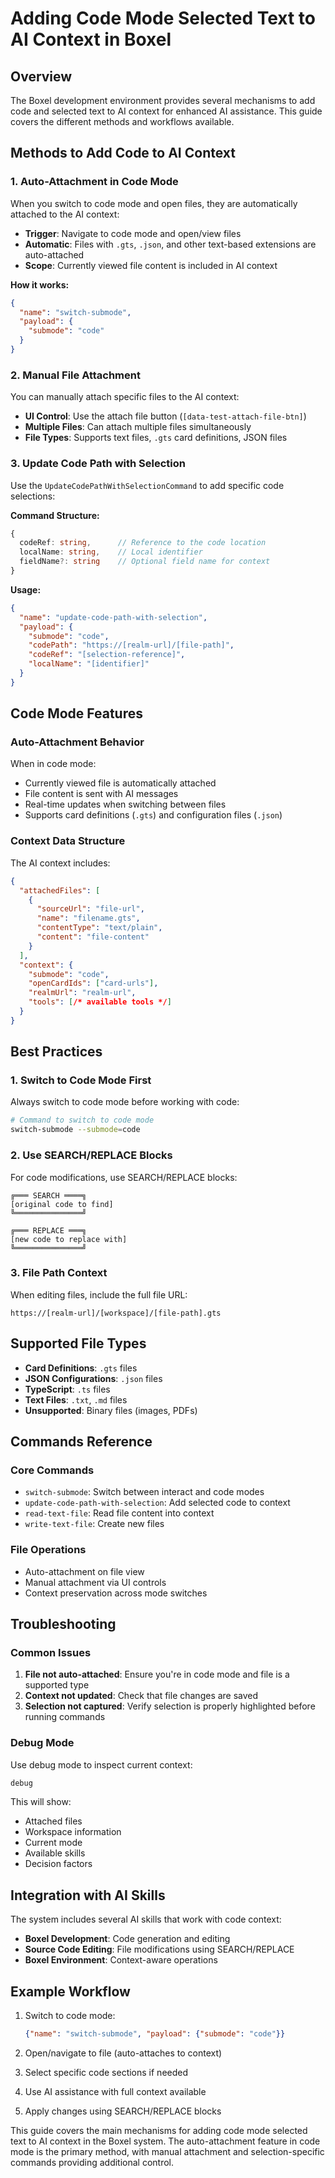 # Adding Code Mode Selected Text to AI Context in Boxel

## Overview

The Boxel development environment provides several mechanisms to add code and selected text to AI context for enhanced AI assistance. This guide covers the different methods and workflows available.

## Methods to Add Code to AI Context

### 1. Auto-Attachment in Code Mode

When you switch to code mode and open files, they are automatically attached to the AI context:

- **Trigger**: Navigate to code mode and open/view files
- **Automatic**: Files with `.gts`, `.json`, and other text-based extensions are auto-attached
- **Scope**: Currently viewed file content is included in AI context

**How it works:**
```json
{
  "name": "switch-submode",
  "payload": {
    "submode": "code"
  }
}
```

### 2. Manual File Attachment

You can manually attach specific files to the AI context:

- **UI Control**: Use the attach file button (`[data-test-attach-file-btn]`)
- **Multiple Files**: Can attach multiple files simultaneously
- **File Types**: Supports text files, `.gts` card definitions, JSON files

### 3. Update Code Path with Selection

Use the `UpdateCodePathWithSelectionCommand` to add specific code selections:

**Command Structure:**
```typescript
{
  codeRef: string,      // Reference to the code location
  localName: string,    // Local identifier
  fieldName?: string    // Optional field name for context
}
```

**Usage:**
```json
{
  "name": "update-code-path-with-selection",
  "payload": {
    "submode": "code",
    "codePath": "https://[realm-url]/[file-path]",
    "codeRef": "[selection-reference]",
    "localName": "[identifier]"
  }
}
```

## Code Mode Features

### Auto-Attachment Behavior

When in code mode:
- Currently viewed file is automatically attached
- File content is sent with AI messages
- Real-time updates when switching between files
- Supports card definitions (`.gts`) and configuration files (`.json`)

### Context Data Structure

The AI context includes:
```json
{
  "attachedFiles": [
    {
      "sourceUrl": "file-url",
      "name": "filename.gts", 
      "contentType": "text/plain",
      "content": "file-content"
    }
  ],
  "context": {
    "submode": "code",
    "openCardIds": ["card-urls"],
    "realmUrl": "realm-url",
    "tools": [/* available tools */]
  }
}
```

## Best Practices

### 1. Switch to Code Mode First
Always switch to code mode before working with code:
```bash
# Command to switch to code mode
switch-submode --submode=code
```

### 2. Use SEARCH/REPLACE Blocks
For code modifications, use SEARCH/REPLACE blocks:
```
╔═══ SEARCH ════╗
[original code to find]
╚═══════════════╝

╔═══ REPLACE ═══╗
[new code to replace with]
╚═══════════════╝
```

### 3. File Path Context
When editing files, include the full file URL:
```
https://[realm-url]/[workspace]/[file-path].gts
```

## Supported File Types

- **Card Definitions**: `.gts` files
- **JSON Configurations**: `.json` files  
- **TypeScript**: `.ts` files
- **Text Files**: `.txt`, `.md` files
- **Unsupported**: Binary files (images, PDFs)

## Commands Reference

### Core Commands
- `switch-submode`: Switch between interact and code modes
- `update-code-path-with-selection`: Add selected code to context
- `read-text-file`: Read file content into context
- `write-text-file`: Create new files

### File Operations
- Auto-attachment on file view
- Manual attachment via UI controls
- Context preservation across mode switches

## Troubleshooting

### Common Issues
1. **File not auto-attached**: Ensure you're in code mode and file is a supported type
2. **Context not updated**: Check that file changes are saved
3. **Selection not captured**: Verify selection is properly highlighted before running commands

### Debug Mode
Use debug mode to inspect current context:
```bash
debug
```
This will show:
- Attached files
- Workspace information
- Current mode
- Available skills
- Decision factors

## Integration with AI Skills

The system includes several AI skills that work with code context:
- **Boxel Development**: Code generation and editing
- **Source Code Editing**: File modifications using SEARCH/REPLACE
- **Boxel Environment**: Context-aware operations

## Example Workflow

1. Switch to code mode:
   ```json
   {"name": "switch-submode", "payload": {"submode": "code"}}
   ```

2. Open/navigate to file (auto-attaches to context)

3. Select specific code sections if needed

4. Use AI assistance with full context available

5. Apply changes using SEARCH/REPLACE blocks

This guide covers the main mechanisms for adding code mode selected text to AI context in the Boxel system. The auto-attachment feature in code mode is the primary method, with manual attachment and selection-specific commands providing additional control.